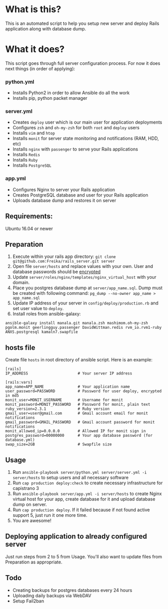 # What is this?

This is an automated script to help you setup new server and deploy Rails application along with database dump.

# What it does?

This script goes through full server configuration process. For now it does next things (in order of applying):

### python.yml

- Installs Python2 in order to allow Ansible do all the work
- Installs pip, python packet manager

### server.yml

- Creates `deploy` user which is our main user for application deployments
- Configures `zsh` and `oh-my-zsh` for both `root` and `deploy` users
- Installs `vim` and `htop`
- Installs `monit` for server state monitoring and notifications (RAM, HDD, etc)
- Installs `nginx` with `passenger` to serve your Rails applications
- Installs `Redis`
- Installs `Ruby`
- Installs `PostgreSQL`

### app.yml

- Configures Nginx to server your Rails application
- Creates PostgreSQL database and user for your Rails application
- Uploads database dump and restores it on server

## Requirements:
Ubuntu 16.04 or newer

## Preparation

1. Execute within your rails app directory: `git clone git@github.com:Freika/rails_server.git server`
2. Open file `server/hosts` and replace values with your own. User and database passwords should be [encrypted](http://docs.ansible.com/ansible/faq.html#how-do-i-generate-crypted-passwords-for-the-user-module)
3. Update `server/roles/nginx/templates/nginx_virtual_host` with your domain.
4. Place you postgres database dump at `server/app_name.sql`. Dump must be created with following command: `pg_dump --no-owner app_name > app_name.sql`
5. Update IP address of your server in `config/deploy/production.rb` and set user value to `deploy`.
6. Install roles from ansible-galaxy:
```
ansible-galaxy install manala.git manala.zsh mashimom.oh-my-zsh pgolm.monit geerlingguy.passenger DavidWittman.redis rvm_io.rvm1-ruby ANXS.postgresql kamaln7.swapfile
```


## hosts file
Create file `hosts` in root directory of ansible script. Here is an example:

```
[rails]
IP_ADDRESS                      # Your server IP address

[rails:vars]
app_name=APP_NAME               # Your application name
user_password=PASSWORD          # Password for user deploy, encrypted in md5
monit_user=MONIT_USERNAME       # Username for monit
monit_password=MONIT_PASSWORD   # Password for monit, plain text
ruby_version=2.3.1              # Ruby version
gmail_user=user@gmail.com       # Gmail account email for monit notifications
gmail_password=GMAIL_PASSWORD   # Gmail account password for monit notifications
monit_allowed_ip=0.0.0.0        # Allowed IP for monit sign in
postgres_password=00000000      # Your app database password (for database.yml)
swap_size=2GB                   # Swapfile size
```

## Usage

1. Run `ansible-playbook server/python.yml server/server.yml -i server/hosts` to setup users and all necessary software
2. Run `cap production deploy:check` to create necessary infrastructure for capistrano 3
3. Run `ansible-playbook server/app.yml -i server/hosts` to create Nginx virtual host for your app, create database for it and upload database dump on server.
4. Run `cap production deploy`. If it failed because if not found active support 5, just run it one more time.
5. You are awesome!

## Deploying application to already configured server

Just run steps from 2 to 5 from Usage. You'll also want to update files from Preparation as appropriate.

## Todo

- Creating backups for postgres databases every 24 hours
- Uploading daily backups via WebDAV
- Setup Fail2ban
